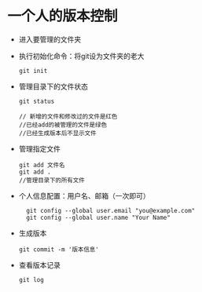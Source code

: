 # 一个人的版本控制

+ 进入要管理的文件夹

+ 执行初始化命令：将git设为文件夹的老大

  ```
  git init
  ```

+ 管理目录下的文件状态

  ```
  git status
  
  // 新增的文件和修改过的文件是红色
  //已经add的被管理的文件是绿色
  //已经生成版本后不显示文件
  ```

+ 管理指定文件

  ``` 
  git add 文件名
  git add .
  //管理目录下的所有文件
  ```

+ 个人信息配置：用户名、邮箱（一次即可）

  ```
    git config --global user.email "you@example.com"
    git config --global user.name "Your Name"
  ```

+ 生成版本

  ``` 
  git commit -m '版本信息'
  ```

+ 查看版本记录

  ```
  git log
  ```

  